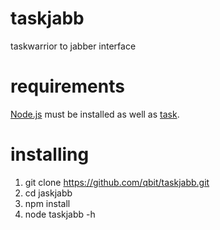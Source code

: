 taskjabb
========

taskwarrior to jabber interface

requirements
============

[Node.js](http://nodejs.org) must be installed as well as [task](http://taskwarrior.org/projects/show/taskwarrior).

installing
==========


1. git clone https://github.com/qbit/taskjabb.git
2. cd jaskjabb
3. npm install
4. node taskjabb -h
